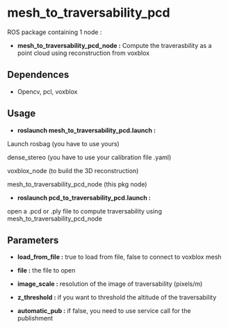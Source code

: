 # mesh_to_traversability_pcd #
ROS package containing 1 node :

*  **mesh_to_traversability_pcd_node :** Compute the traverasbility as a point cloud using reconstruction from voxblox

## Dependences ##

* Opencv, pcl, voxblox

## Usage ##

* **roslaunch mesh_to_traversability_pcd.launch :** 

Launch rosbag (you have to use yours) 

dense_stereo (you have to use your calibration file .yaml)

voxblox_node (to build the 3D reconstruction)

mesh_to_traversability_pcd_node (this pkg node)

* **roslaunch pcd_to_traversability_pcd.launch :** 

open a .pcd or .ply file to compute traversability using mesh_to_traversability_pcd_node

## Parameters ##

* **load_from_file :** true to load from file, false to connect to voxblox mesh

* **file :** the file to open

* **image_scale :** resolution of the image of traversability (pixels/m)

* **z_threshold :** if you want to threshold the altitude of the traversability

* **automatic_pub :** if false, you need to use service call for the publishment

